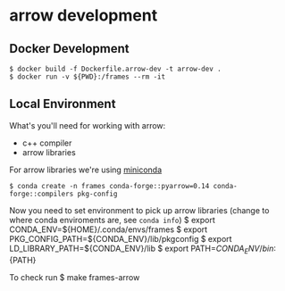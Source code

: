 # arrow development



## Docker Development
    $ docker build -f Dockerfile.arrow-dev -t arrow-dev .
    $ docker run -v ${PWD}:/frames --rm -it


## Local Environment

What's you'll need for working with arrow:
- c++ compiler
- arrow libraries

For arrow libraries we're using [miniconda](https://docs.conda.io/en/latest/miniconda.html)

    $ conda create -n frames conda-forge::pyarrow=0.14 conda-forge::compilers pkg-config

Now you need to set environment to pick up arrow libraries (change to where conda enviroments are, see `conda info`)
    $ export CONDA_ENV=${HOME}/.conda/envs/frames
    $ export PKG_CONFIG_PATH=${CONDA_ENV}/lib/pkgconfig
    $ export LD_LIBRARY_PATH=${CONDA_ENV}/lib
    $ export PATH=${CONDA_ENV}/bin:${PATH}


To check run
    $ make frames-arrow
